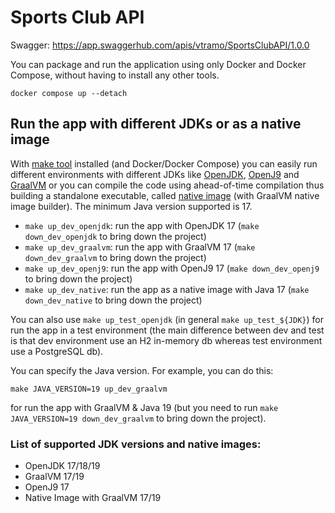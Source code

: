 # Sports Club API

Swagger: https://app.swaggerhub.com/apis/vtramo/SportsClubAPI/1.0.0

You can package and run the application using only Docker and Docker Compose, without having to install any other tools.
~~~~
docker compose up --detach
~~~~

## Run the app with different JDKs or as a native image
With [make tool](https://www.gnu.org/software/make/) installed (and Docker/Docker Compose) you can easily run different environments with different
JDKs like [OpenJDK](https://openjdk.org/), [OpenJ9](https://www.eclipse.org/openj9/) and 
[GraalVM](https://www.graalvm.org/latest/docs/getting-started/) or you can compile the code using ahead-of-time 
compilation thus building a standalone executable, called [native image](https://www.graalvm.org/22.0/reference-manual/native-image/)
(with GraalVM native image builder). The minimum Java version supported is 17.
- `make up_dev_openjdk`: run the app with OpenJDK 17 (`make down_dev_openjdk` to bring down the project)
- `make up_dev_graalvm`: run the app with GraalVM 17 (`make down_dev_graalvm` to bring down the project)
- `make up_dev_openj9`: run the app with OpenJ9 17 (`make down_dev_openj9` to bring down the project)
- `make up_dev_native`: run the app as a native image with Java 17 (`make down_dev_native` to bring down the project)

You can also use `make up_test_openjdk` (in general `make up_test_${JDK}`) for run the app in a test environment 
(the main difference  between dev and test is that dev environment use an H2 in-memory db whereas test environment 
use a PostgreSQL db).

You can specify the Java version. For example, you can do this:
```
make JAVA_VERSION=19 up_dev_graalvm
```
for run the app with GraalVM & Java 19 (but you need to run `make JAVA_VERSION=19 down_dev_graalvm` to bring down
the project).

### List of supported JDK versions and native images:
- OpenJDK 17/18/19
- GraalVM 17/19
- OpenJ9 17
- Native Image with GraalVM 17/19

